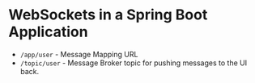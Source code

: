 # WebSockets in a Spring Boot Application

- `/app/user` - Message Mapping URL
- `/topic/user` - Message Broker topic for pushing messages to the UI back.
 